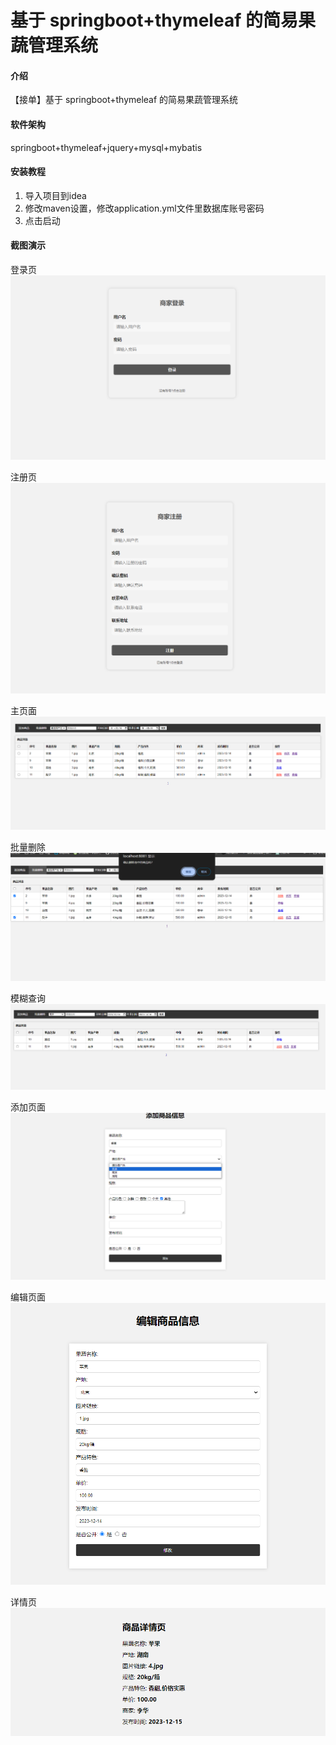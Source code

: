 # 基于 springboot+thymeleaf 的简易果蔬管理系统


#### 介绍
【接单】基于 springboot+thymeleaf 的简易果蔬管理系统

#### 软件架构

springboot+thymeleaf+jquery+mysql+mybatis


#### 安装教程

1.  导入项目到idea
2.  修改maven设置，修改application.yml文件里数据库账号密码
3.  点击启动


#### 截图演示

登录页
![输入图片说明](doc/%E7%99%BB%E5%BD%95.png)

注册页
![输入图片说明](doc/%E6%B3%A8%E5%86%8C.png)

主页面
![输入图片说明](doc/%E4%B8%BB%E7%95%8C%E9%9D%A2.png)

批量删除
![输入图片说明](doc/%E6%89%B9%E9%87%8F%E5%88%A0%E9%99%A4.png)

模糊查询
![输入图片说明](doc/%E6%A8%A1%E7%B3%8A%E6%9F%A5%E8%AF%A2.png)

添加页面
![输入图片说明](doc/%E6%B7%BB%E5%8A%A0.png)

编辑页面
![输入图片说明](doc/%E7%BC%96%E8%BE%91.png)

详情页
![输入图片说明](doc/%E8%AF%A6%E6%83%85%E9%A1%B5.png)

